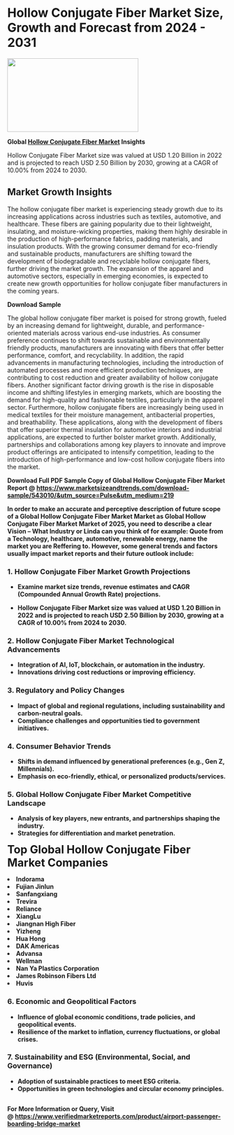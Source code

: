 <H1>Hollow Conjugate Fiber Market Size, Growth and Forecast from 2024 - 2031</H1><img class="aligncenter size-medium wp-image-584254" src="https://thirdeyenews.in/wp-content/uploads/2024/09/Global-Market-Research-300x168.jpeg" alt="" width="300" height="168" /><p><strong>Global&nbsp;<a href="https://www.marketsizeandtrends.com/download-sample/543010/&amp;utm_source=Pulse&amp;utm_medium=219">Hollow Conjugate Fiber Market</a> Insights</strong></p><p>Hollow Conjugate Fiber Market size was valued at USD 1.20 Billion in 2022 and is projected to reach USD 2.50 Billion by 2030, growing at a CAGR of 10.00% from 2024 to 2030.</p><p><h2>Market Growth Insights</h2> <p>The hollow conjugate fiber market is experiencing steady growth due to its increasing applications across industries such as textiles, automotive, and healthcare. These fibers are gaining popularity due to their lightweight, insulating, and moisture-wicking properties, making them highly desirable in the production of high-performance fabrics, padding materials, and insulation products. With the growing consumer demand for eco-friendly and sustainable products, manufacturers are shifting toward the development of biodegradable and recyclable hollow conjugate fibers, further driving the market growth. The expansion of the apparel and automotive sectors, especially in emerging economies, is expected to create new growth opportunities for hollow conjugate fiber manufacturers in the coming years.</p> <p><strong>Download Sample</strong></p> <p>The global hollow conjugate fiber market is poised for strong growth, fueled by an increasing demand for lightweight, durable, and performance-oriented materials across various end-use industries. As consumer preference continues to shift towards sustainable and environmentally friendly products, manufacturers are innovating with fibers that offer better performance, comfort, and recyclability. In addition, the rapid advancements in manufacturing technologies, including the introduction of automated processes and more efficient production techniques, are contributing to cost reduction and greater availability of hollow conjugate fibers. Another significant factor driving growth is the rise in disposable income and shifting lifestyles in emerging markets, which are boosting the demand for high-quality and fashionable textiles, particularly in the apparel sector. Furthermore, hollow conjugate fibers are increasingly being used in medical textiles for their moisture management, antibacterial properties, and breathability. These applications, along with the development of fibers that offer superior thermal insulation for automotive interiors and industrial applications, are expected to further bolster market growth. Additionally, partnerships and collaborations among key players to innovate and improve product offerings are anticipated to intensify competition, leading to the introduction of high-performance and low-cost hollow conjugate fibers into the market. <p><strong></p><p><span class=""><strong>Download Full PDF Sample Copy of Global Hollow Conjugate Fiber Market Report</strong> @ <a href="https://www.marketsizeandtrends.com/download-sample/543010/&amp;utm_source=Pulse&amp;utm_medium=219" target="_blank">https://www.marketsizeandtrends.com/download-sample/543010/&amp;utm_source=Pulse&amp;utm_medium=219</a></span></p><p>In order to make an accurate and perceptive description of future scope of a Global&nbsp;Hollow Conjugate Fiber Market Market as Global&nbsp;Hollow Conjugate Fiber Market Market of 2025, you need to describe a clear Vision &ndash; What Industry or Linda can you think of for example: Quote from a Technology, healthcare, automotive, renewable energy, name the market you are Reffering to. However, some general trends and factors usually impact market reports and their future outlook include:</p><h3>1.&nbsp;<strong>Hollow Conjugate Fiber Market Growth Projections</strong></h3><ul><li>Examine market size trends, revenue estimates and CAGR (Compounded Annual Growth Rate) projections.</li><li><p>Hollow Conjugate Fiber Market size was valued at USD 1.20 Billion in 2022 and is projected to reach USD 2.50 Billion by 2030, growing at a CAGR of 10.00% from 2024 to 2030.</p></li></ul><h3>2.&nbsp;<strong>Hollow Conjugate Fiber Market Technological Advancements</strong></h3><ul><li>Integration of AI, IoT, blockchain, or automation in the industry.</li><li>Innovations driving cost reductions or improving efficiency.</li></ul><h3>3.&nbsp;<strong>Regulatory and Policy Changes</strong></h3><ul><li>Impact of global and regional regulations, including sustainability and carbon-neutral goals.</li><li>Compliance challenges and opportunities tied to government initiatives.</li></ul><h3>4.&nbsp;<strong>Consumer Behavior Trends</strong></h3><ul><li>Shifts in demand influenced by generational preferences (e.g., Gen Z, Millennials).</li><li>Emphasis on eco-friendly, ethical, or personalized products/services.</li></ul><h3>5.&nbsp;<strong>Global Hollow Conjugate Fiber Market Competitive Landscape</strong></h3><ul><li>Analysis of key players, new entrants, and partnerships shaping the industry.</li><li>Strategies for differentiation and market penetration.</li></ul><p data-pm-slice="1 1 []"><span style="color: inherit; font-family: inherit; font-size: 25px;">Top Global Hollow Conjugate Fiber Market Companies</span></p><div class="" data-test-id=""><p><li>Indorama</li><li> Fujian Jinlun</li><li> Sanfangxiang</li><li> Trevira</li><li> Reliance</li><li> XiangLu</li><li> Jiangnan High Fiber</li><li> Yizheng</li><li> Hua Hong</li><li> DAK Americas</li><li> Advansa</li><li> Wellman</li><li> Nan Ya Plastics Corporation</li><li> James Robinson Fibers Ltd</li><li> Huvis</li></p></div><h3>6.&nbsp;<strong>Economic and Geopolitical Factors</strong></h3><ul><li>Influence of global economic conditions, trade policies, and geopolitical events.</li><li>Resilience of the market to inflation, currency fluctuations, or global crises.</li></ul><h3>7.&nbsp;<strong>Sustainability and ESG (Environmental, Social, and Governance)</strong></h3><ul><li>Adoption of sustainable practices to meet ESG criteria.</li><li>Opportunities in green technologies and circular economy principles.</li></ul><h2><strong style="font-size: 14px;">For More Information or Query, Visit @&nbsp;</strong><a style="background-color: #ffffff; font-size: 14px;" href="https://www.marketsizeandtrends.com/report/hollow-conjugate-fiber-market/" target="_blank">https://www.verifiedmarketreports.com/product/airport-passenger-boarding-bridge-market</a></h2>

